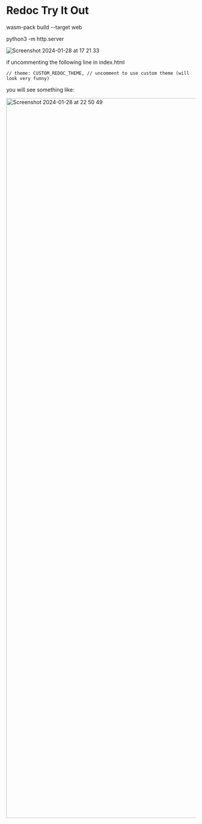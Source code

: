 # Redoc Try It Out

wasm-pack build --target web

python3 -m http.server 

![Screenshot 2024-01-28 at 17 21 33](https://github.com/CommunityExtensions/redoc-try-it-out-rust/assets/404102/a0784750-1243-48de-a722-3286800f5658)

if uncommenting the following line in index.html

`// theme: CUSTOM_REDOC_THEME, // uncomment to use custom theme (will look very funny)`

you will see something like:

<img width="1912" alt="Screenshot 2024-01-28 at 22 50 49" src="https://github.com/CommunityExtensions/redoc-try-it-out-rust/assets/404102/510f071a-da4c-4856-b4bf-67c644c02e81">
